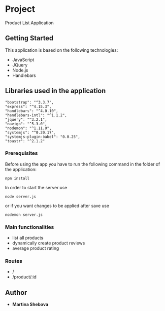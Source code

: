 # Project

Product List Application

## Getting Started

This application is based on the following technologies:

- JavaScript
- JQuery
- Node.js
- Handlebars

## Libraries used in the application

    "bootstrap": "^3.3.7",
    "express": "^4.15.3",
    "handlebars": "^4.0.10",
    "handlebars-intl": "^1.1.2",
    "jquery": "^3.2.1",
    "navigo": "^5.3.0",
    "nodemon": "^1.11.0",
    "systemjs": "^0.20.17",
    "systemjs-plugin-babel": "0.0.25",
    "toastr": "^2.1.2"

### Prerequisites

Before using the app you have to run the following command in the folder of the application:

`npm install`

In order to start the server use

`node server.js`

or if you want changes to be applied after save use

`nodemon server.js`

### Main functionalities

- list all products
- dynamically create product reviews
- average product rating

### Routes

* /
* /product/:id

## Author

* **Martina Shebova**